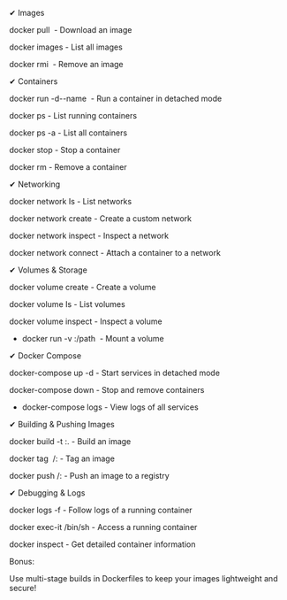 ✔  Images

docker pull <image> - Download an image

docker images - List all images

docker rmi <image> - Remove an image

✔ Containers

docker run -d--name <container> <image> - Run a container in detached mode

docker ps - List running containers

docker ps -a - List all containers

docker stop <container> - Stop a container

docker rm <container> - Remove a container

✔ Networking

docker network Is - List networks

docker network create <name> - Create a custom network

docker network inspect <name> - Inspect a network

docker network connect <network> <container> - Attach a container to a network

✔ Volumes & Storage

docker volume create <name> - Create a volume

docker volume Is - List volumes

docker volume inspect <name> - Inspect a volume

- docker run -v <volume>:/path <image> - Mount a volume

✔ Docker Compose

docker-compose up -d - Start services in detached mode

docker-compose down - Stop and remove containers

- docker-compose logs - View logs of all services

✔ Building & Pushing Images

docker build -t <image>:<tag>. - Build an image

docker tag <image> <repo>/<image>:<tag> - Tag an image

docker push <repo>/<image>:<tag> - Push an image to a registry

✔ Debugging & Logs

docker logs -f <container> - Follow logs of a running container

docker exec-it <container> /bin/sh - Access a running container

docker inspect <container> - Get detailed container information

Bonus:

Use multi-stage builds in Dockerfiles to keep your images lightweight and secure!

